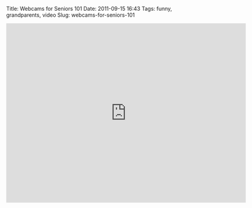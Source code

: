 Title: Webcams for Seniors 101
Date: 2011-09-15 16:43
Tags: funny, grandparents, video
Slug: webcams-for-seniors-101

<iframe width="640" height="480" src="http://www.youtube.com/embed/FcN08Tg3PWw?rel=0&wmode=transparent" frameborder="0" allowfullscreen></iframe>
